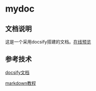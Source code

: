 # mydoc

## 文档说明

这是一个采用docsify搭建的文档。[在线预览](https://futuqq.github.io/mydoc/#/)

## 参考技术

[docsify文档](https://docsify.js.org/#/zh-cn/quickstart)

[markdown教程](https://markdown.com.cn/)
